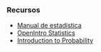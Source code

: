 ### Recursos
* [Manual de estadística](http://www.statsoft.com/Textbook)
* [OpenIntro Statistics](https://drive.google.com/file/d/0B-DHaDEbiOGkc1RycUtIcUtIelE/view)
* [Introduction to Probability](http://www.dartmouth.edu/~chance/teaching_aids/books_articles/probability_book/amsbook.mac.pdf)

